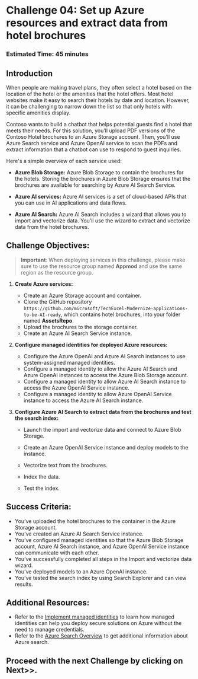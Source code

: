 # Challenge 04: Set up Azure resources and extract data from hotel brochures
### Estimated Time: 45 minutes
## Introduction
When people are making travel plans, they often select a hotel based on the location of the hotel or the amenities that the hotel offers. Most hotel websites make it easy to search their hotels by date and location. However, it can be challenging to narrow down the list so that only hotels with specific amenities display.

Contoso wants to build a chatbot that helps potential guests find a hotel that meets their needs. For this solution, you’ll upload PDF versions of the Contoso Hotel brochures to an Azure Storage account. Then, you’ll use Azure Search service and Azure OpenAI service to scan the PDFs and extract information that a chatbot can use to respond to guest inquiries.

Here's a simple overview of each service used:

- **Azure Blob Storage:** Azure Blob Storage to contain the brochures for the hotels. Storing the brochures in Azure Blob Storage ensures that the brochures are available for searching by Azure AI Search Service.

- **Azure AI services:** Azure AI services is a set of cloud-based APIs that you can use in AI applications and data flows.

- **Azure AI Search:** Azure AI Search includes a wizard that allows you to import and vectorize data. You’ll use the wizard to extract and vectorize data from the hotel brochures.

## Challenge Objectives:

> **Important**: When deploying services in this challenge, please make sure to use the resource group named **Appmod** and use the same region as the resource group.

1. **Create Azure services:**

   - Create an Azure Storage account and container.
   - Clone the GitHub repository `https://github.com/microsoft/TechExcel-Modernize-applications-to-be-AI-ready`, which contains hotel brochures, into your folder named **AssetsRepo**.
   - Upload the brochures to the storage container.
   - Create an Azure AI Search Service instance.

1. **Configure managed identities for deployed Azure resources:**  

   - Configure the Azure OpenAI and Azure AI Search instances to use system-assigned managed identities.
   - Configure a managed identity to allow the Azure AI Search and Azure OpenAI instances to access the Azure Blob Storage account.
   - Configure a managed identity to allow Azure AI Search instance to access the Azure OpenAI Service instance.
   - Configure a managed identity to allow Azure OpenAI Service instance to access the Azure AI Search instance.

1. **Configure Azure AI Search to extract data from the brochures and test the search index:**

   - Launch the import and vectorize data and connect to Azure Blob Storage.
   - Create an Azure OpenAI Service instance and deploy models to the instance.
   - Vectorize text from the brochures.
   - Index the data.
   - Test the index.

     <validation step="932c0914-39fe-4f3b-b876-6d0169c84b56" />   

## Success Criteria:

- You’ve uploaded the hotel brochures to the container in the Azure Storage account.
- You’ve created an Azure AI Search Service instance.
- You’ve configured managed identities so that the Azure Blob Storage account, Azure AI Search instance, and Azure OpenAI Service instance can communicate with each other.
- You’ve successfully completed all steps in the Import and vectorize data wizard.
- You’ve deployed models to an Azure OpenAI instance.
- You’ve tested the search index by using Search Explorer and can view results.

## Additional Resources:

- Refer to the [Implement managed identities](https://learn.microsoft.com/en-us/training/modules/implement-managed-identities/) to learn how managed identities can help you deploy secure solutions on Azure without the need to manage credentials.
- Refer to the [Azure Search Overview](https://learn.microsoft.com/en-us/azure/search/search-what-is-azure-search) to get additional information about Azure search.

## Proceed with the next Challenge by clicking on **Next**>>.   